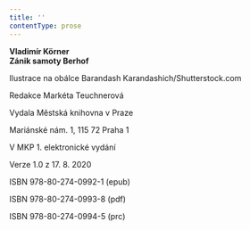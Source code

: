 ```yaml
---
title: ''
contentType: prose
---
```


**Vladimír Körner  
Zánik samoty Berhof**

  

Ilustrace na obálce Barandash Karandashich/Shutterstock.com

  

Redakce Markéta Teuchnerová

  

Vydala Městská knihovna v Praze

  

Mariánské nám. 1, 115 72 Praha 1

  

V MKP 1. elektronické vydání

  

Verze 1.0 z 17. 8. 2020

  

ISBN 978-80-274-0992-1 (epub)

  

ISBN 978-80-274-0993-8 (pdf)

  

ISBN 978-80-274-0994-5 (prc)
